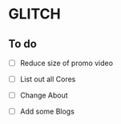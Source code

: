 # GLITCH
## To do
- [ ] Reduce size of promo video
- [ ] List out all Cores
- [ ] Change About
- [ ] Add some Blogs 

